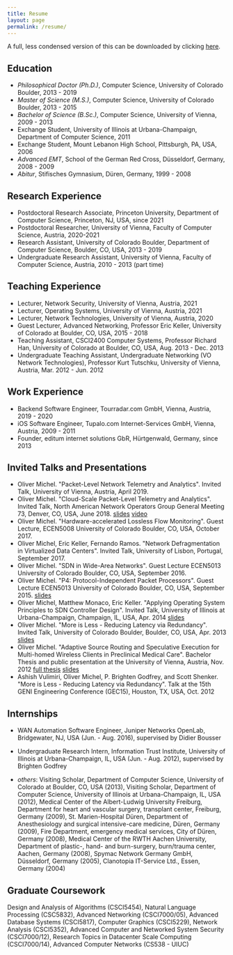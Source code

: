 ```yaml
---
title: Resume
layout: page
permalink: /resume/
---
```


A full, less condensed version of this can be downloaded by clicking [here](../doc/omichel-cv.pdf).

## Education

* *Philosophical Doctor (Ph.D.)*, Computer Science, University of Colorado Boulder,
	2013 - 2019
* *Master of Science (M.S.)*, Computer Science, University of Colorado
	Boulder, 2013 - 2015
* *Bachelor of Science (B.Sc.)*, Computer Science, University of Vienna,
2009 - 2013
* Exchange Student, University of Illinois at Urbana-Champaign, Department
	of Computer Science, 2011
* Exchange Student, Mount Lebanon High School, Pittsburgh, PA, USA, 2006
* *Advanced EMT*, School of the German Red Cross, Düsseldorf, Germany,
	2008 - 2009
* *Abitur*, Stifisches Gymnasium, Düren, Germany, 1999 - 2008

## Research Experience
* Postdoctoral Research Associate, Princeton University, Department of Computer Science, Princeton, NJ, USA, since 2021
* Postdoctoral Researcher, University of Vienna, Faculty
	of Computer Science, Austria, 2020-2021
* Research Assistant, University of Colorado Boulder, Department
	of Computer Science, Boulder, CO, USA, 2013 - 2019
* Undergraduate Research Assistant, University of Vienna, Faculty
	of Computer Science, Austria, 2010 - 2013 (part time)

## Teaching Experience

* Lecturer, Network Security, University of Vienna, Austria, 2021
* Lecturer, Operating Systems, University of Vienna, Austria, 2021
* Lecturer, Network Technologies, University of Vienna, Austria, 2020
* Guest Lecturer, Advanced Networking, Professor Eric Keller,
	University of Colorado at Boulder, CO, USA, 2015 - 2018
* Teaching Assistant, CSCI2400 Computer Systems, Professor Richard Han,
	University of Colorado at Boulder, CO, USA, Aug. 2013 - Dec. 2013
* Undergraduate Teaching Assistant, Undergraduate Networking (VO Network
	Technologies), Professor Kurt Tutschku, University of Vienna, Austria,
	Mar. 2012 - Jun. 2012

## Work Experience

* Backend Software Engineer, Tourradar.com GmbH, Vienna, Austria, 2019 - 2020
* iOS Software Engineer, Tupalo.com Internet-Services GmbH, Vienna,
	Austria, 2009 - 2011
* Founder, editum internet solutions GbR, Hürtgenwald, Germany, since 2013

## Invited Talks and Presentations

* Oliver Michel. "Packet-Level Network Telemetry and Analytics". Invited Talk, University of Vienna,
	Austria, April 2019.
* Oliver Michel. "Cloud-Scale Packet-Level Telemetry and Analytics". Invited Talk, North American
	Network Operators Group General Meeting 73, Denver, CO, USA, June 2018.
	[slides](../doc/nanog73-final.pdf)
	[video](https://www.youtube.com/watch?v=hwdaCfjGxdI)
* Oliver Michel. "Hardware-accelerated Lossless Flow Monitoring". Guest Lecture, ECEN5008
	University of Colorado Boulder, CO, USA, October 2017.
* Oliver Michel, Eric Keller, Fernando Ramos. "Network Defragmentation in
	Virtualized Data Centers". Invited Talk, University of Lisbon, Portugal, September 2017.
* Oliver Michel. "SDN in Wide-Area Networks". Guest Lecture
	ECEN5013 University of Colorado Boulder, CO, USA, September 2016.
* Oliver Michel. "P4: Protocol-Independent Packet Processors". Guest Lecture
	ECEN5013 University of Colorado Boulder, CO, USA, September 2015.
	[slides](../doc/p4.pdf)
* Oliver Michel, Matthew Monaco, Eric Keller. "Applying Operating System
	Principles to SDN Controller Design". Invited Talk, University of
	Illinois at Urbana-Champaign, Champaign, IL, USA, Apr. 2014
	[slides](../doc/talk-uiuc2014.pdf)
* Oliver Michel. "More is Less - Reducing Latency via Redundancy". Invited
	Talk, University of Colorado Boulder, Boulder, CO, USA, Apr. 2013
	[slides](../doc/moreisless-colorado.pdf)
* Oliver Michel. "Adaptive Source Routing and Speculative Execution for
	Multi-homed Wireless Clients in Preclinical Medical Care". Bachelor
	Thesis and public presentation at the University of Vienna, Austria,
	Nov. 2012 [full thesis](../doc/bachelor-thesis.pdf)
	[slides](../doc/bachelor-thesis-presentation.pdf)
* Ashish Vulimiri, Oliver Michel, P. Brighten Godfrey, and Scott Shenker.
	"More is Less - Reducing Latency via Redundancy". Talk at the 15th
	GENI Engineering Conference (GEC15), Houston, TX, USA, Oct. 2012

## Internships

* WAN Automation Software Engineer, Juniper Networks OpenLab, Bridgewater, NJ,
USA (Jun. - Aug. 2016), supervised by Didier Bousser

* Undergraduate Research Intern, Information Trust Institute, University of
Illinois at Urbana-Champaign, IL, USA (Jun. - Aug. 2012), supervised by Brighten Godfrey

* *others*: Visiting Scholar, Department of Computer Science, University of Colorado at
Boulder, CO, USA (2013), Visiting
Scholar, Department of Computer Science, University of Illinois at
Urbana-Champaign, IL, USA (2012), Medical Center of the Albert-Ludwig
University Freiburg, Department for heart and vascular surgery, transplant
center, Freiburg, Germany (2009), St. Marien-Hospital Düren, Department of
Anesthesiology and surgical intensive-care medicine, Düren, Germany (2009),
Fire Department, emergency medical services, City of Düren, Germany (2008),
Medical Center of the RWTH Aachen University, Department of plastic-, hand- and
burn-surgery, burn/trauma center, Aachen, Germany (2008), Spymac Network
Germany GmbH, Düsseldorf, Germany (2005), Clanotopia IT-Service Ltd., Essen,
Germany (2004)

## Graduate Coursework

Design and Analysis of Algorithms (CSCI5454), Natural Language Processing
(CSC5832), Advanced Networking (CSCI7000/05), Advanced Database Systems
(CSCI5817), Computer Graphics (CSCI5229), Network Analysis (CSCI5352), Advanced
Computer and Networked System Security (CSCI7000/12), Research Topics in
Datacenter Scale Computing (CSCI7000/14), Advanced Computer Networks (CS538 -
UIUC)
